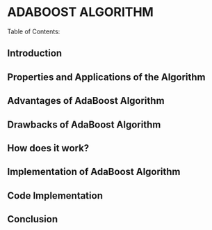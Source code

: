 # ADABOOST ALGORITHM

Table of Contents:

## Introduction
## Properties and Applications of the Algorithm
## Advantages of AdaBoost Algorithm
## Drawbacks of AdaBoost Algorithm
## How does it work?
## Implementation of AdaBoost Algorithm
## Code Implementation
## Conclusion
